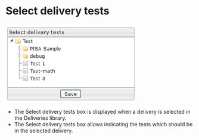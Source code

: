<!--
author:
    - 'Jérôme Bogaerts'
created_at: '2012-03-29 15:22:04'
updated_at: '2013-03-13 14:03:39'
tags:
    - Deliveries
-->

Select delivery tests
=====================

![](../resources/deliveries-selectdeliverytests.png)

-   The Select delivery tests box is displayed when a delivery is selected in the Deliveries library.
-   The Select delivery tests box allows indicating the tests which should be in the selected delivery.



